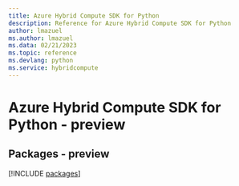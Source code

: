 ```yaml
---
title: Azure Hybrid Compute SDK for Python
description: Reference for Azure Hybrid Compute SDK for Python
author: lmazuel
ms.author: lmazuel
ms.data: 02/21/2023
ms.topic: reference
ms.devlang: python
ms.service: hybridcompute
---
```

# Azure Hybrid Compute SDK for Python - preview
## Packages - preview
[!INCLUDE [packages](hybrid-compute-index.md)]